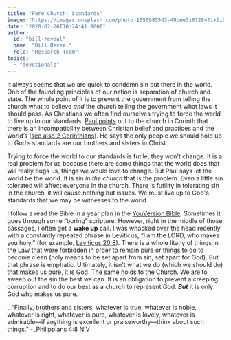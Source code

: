 ```yaml
---
title: "Pure Church: Standards"
image: "https://images.unsplash.com/photo-1550985543-49bee3167284?ixlib=rb-1.2.1&q=85&fm=jpg&crop=entropy&cs=srgb&ixid=eyJhcHBfaWQiOjk2NjF9"
date: "2020-02-26T16:24:41.000Z"
author:
  id: "bill-reveal"
  name: "Bill Reveal"
  role: "Research Team"
topics:
  - "devotionals"
---
```

It always seems that we are quick to condemn sin out there in the world. One of the founding principles of our nation is separation of church and state. The whole point of it is to prevent the government from telling the church what to believe _and_ the church telling the government what laws it should pass. As Christians we often find ourselves trying to force the world to live up to our standards. [Paul points][1] out to the church in Corinth that there is an incompatibility between Christian belief and practices and the world’s ([see also 2 Corinthians][2co6]). He says the only people we should hold up to God’s standards are our brothers and sisters in Christ.

Trying to force the world to our standards is futile, they won't change. It is a real problem for us because there are some things that the world does that will really bugs us, things we would love to change. But Paul says let the world be the world. It is sin _in the church_ that is the problem. Even a little sin tolerated will affect everyone in the church. There is futility in tolerating sin in the church, it will cause nothing but issues. We must live up to God's standards that we may be witnesses to the world.

I follow a read the Bible in a year plan in the [YouVersion Bible][bible].  Sometimes it goes through some “boring” scripture. However, right in the middle of those passages, I often get a **wake up** call.  I was whacked over the head recently with a constantly repeated phrase in Leviticus, “I am the LORD, who makes you holy.” (for example, [Leviticus‬ ‭20:8][2]‬). There is a whole litany of things in the Law that were forbidden in order to remain pure or things to do to become clean (holy means to be set apart from sin, set apart for God). But that phrase is emphatic.  Ultimately, it isn't what we do (which we should do) that makes us pure, it is God. The same holds to the Church. We are to sweep out the sin the best we can. It is an obligation to prevent a creeping corruption and to do our best as a church to represent God. **_But_** it is only God who makes us pure.

_ “Finally, brothers and sisters, whatever is true, whatever is noble, whatever is right, whatever is pure, whatever is lovely, whatever is admirable—if anything is excellent or praiseworthy—think about such things.” -_[Philippians‬ ‭4:8‬ ‭NIV][3]‬‬

[1]: https://www.bible.com/111/1co.5.2-13
[2]: https://www.bible.com/111/lev.20.7-8
[3]: https://www.bible.com/111/php.4.8.niv
[2co6]: https://www.bible.com/111/2co.6.14-18
[bible]: https://www.bible.com/reading-plans